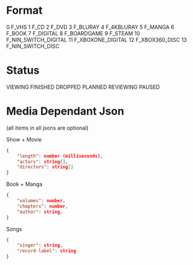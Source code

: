 # Format

0 F_VHS
1 F_CD
2 F_DVD
3 F_BLURAY
4 F_4KBLURAY
5 F_MANGA
6 F_BOOK
7 F_DIGITAL
8 F_BOARDGAME
9 F_STEAM
10 F_NIN_SWITCH_DIGITAL
11 F_XBOXONE_DIGITAL
12 F_XBOX360_DISC
13 F_NIN_SWITCH_DISC

# Status

VIEWING
FINISHED
DROPPED
PLANNED
REVIEWING
PAUSED

# Media Dependant Json
(all items in all jsons are optional)

Show + Movie
```json
{
    "length": number (milliseconds),
    "actors": string[],
    "directors": string[]
}
```

Book + Manga
```json
{
    "volumes": number,
    "chapters": number,
    "author": string,
}
```

Songs
```json
{
    "singer": string,
    "record-label": string
}
```
